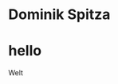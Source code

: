 # Dominik Spitza
<!DOCTYPE html>
<html>
	<head>
		<title># Welcome to GitHub Desktop!</title>
	</head>
	<body>
		<h1>hello</h1>
		<p>Welt</p>
	</body>
</html>
